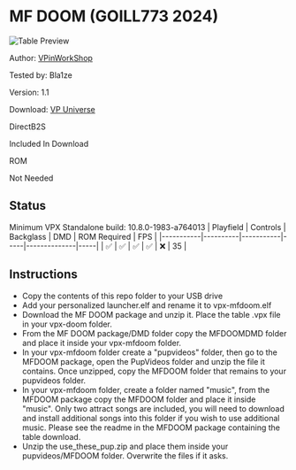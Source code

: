 # MF DOOM (GOILL773 2024)

![Table Preview](https://vpuniverse.com/screenshots/monthly_2024_07/MFDOOM-Cab.png.5b599b4e24ea10121c13aba1af1562ed.png)

Author: [VPinWorkShop](https://vpuniverse.com/profile/40692-vpinworkshop/)

Tested by: Bla1ze

Version: 1.1

Download: [VP Universe](https://vpuniverse.com/files/file/21045-mf-doom-goill773-2024/)

DirectB2S

Included In Download 


ROM

Not Needed

## Status 

Minimum VPX Standalone build: 10.8.0-1983-a764013
| Playfield | Controls | Backglass | DMD | ROM Required | FPS | 
|-----------|----------|-----------|-----|--------------|-----|
| :white_check_mark: | :white_check_mark: | :white_check_mark: | :white_check_mark: | :x: | 35 |

## Instructions

- Copy the contents of this repo folder to your USB drive
- Add your personalized launcher.elf and rename it to vpx-mfdoom.elf
- Download the MF DOOM package and unzip it. Place the table .vpx file in your vpx-doom folder. 
- From the MF DOOM package/DMD folder copy the MFDOOMDMD folder and place it inside your vpx-mfdoom folder.
- In your vpx-mfdoom folder create a "pupvideos" folder, then go to the MFDOOM package, open the PupVideos folder and unzip the file it contains. Once unzipped, copy the MFDOOM folder that remains to your pupvideos folder.
- In your vpx-mfdoom folder, create a folder named "music", from the MFDOOM package copy the MFDOOM folder and place it inside "music". Only two attract songs are included, you will need to download and install additional songs into this folder if you wish to use additional music. Please see the readme in the MFDOOM package containing the table download.
- Unzip the use_these_pup.zip and place them inside your pupvideos/MFDOOM folder. Overwrite the files if it asks.